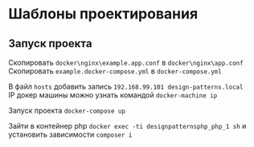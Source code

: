 # Шаблоны проектирования

## Запуск проекта

Скопировать `docker\nginx\example.app.conf` в `docker\nginx\app.conf`  
Скопировать `example.docker-compose.yml` в `docker-compose.yml`

В файл `hosts` добавить запись `192.168.99.101 design-patterns.local`  
IP докер машины можно узнать командой `docker-machine ip`

Запуск проекта `docker-compose up`

Зайти в контейнер php `docker exec -ti designpatternsphp_php_1 sh` и установить зависимости `composer i`

